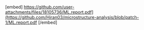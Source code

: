 [embed] https://github.com/user-attachments/files/18105736/ML.report.pdf](https://github.com/Hiran03/microstructure-analysis/blob/patch-1/ML.report.pdf [/embed]
